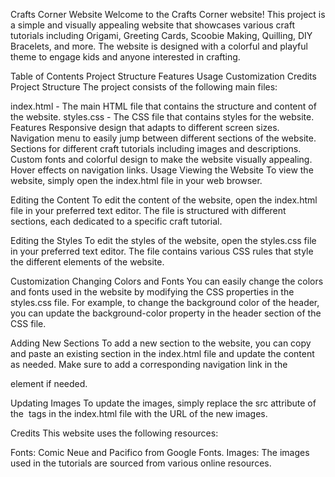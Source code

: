 Crafts Corner Website
Welcome to the Crafts Corner website! This project is a simple and visually appealing website that showcases various craft tutorials including Origami, Greeting Cards, Scoobie Making, Quilling, DIY Bracelets, and more. The website is designed with a colorful and playful theme to engage kids and anyone interested in crafting.

Table of Contents
Project Structure
Features
Usage
Customization
Credits
Project Structure
The project consists of the following main files:

index.html - The main HTML file that contains the structure and content of the website.
styles.css - The CSS file that contains styles for the website.
Features
Responsive design that adapts to different screen sizes.
Navigation menu to easily jump between different sections of the website.
Sections for different craft tutorials including images and descriptions.
Custom fonts and colorful design to make the website visually appealing.
Hover effects on navigation links.
Usage
Viewing the Website
To view the website, simply open the index.html file in your web browser.

Editing the Content
To edit the content of the website, open the index.html file in your preferred text editor. The file is structured with different sections, each dedicated to a specific craft tutorial.

Editing the Styles
To edit the styles of the website, open the styles.css file in your preferred text editor. The file contains various CSS rules that style the different elements of the website.

Customization
Changing Colors and Fonts
You can easily change the colors and fonts used in the website by modifying the CSS properties in the styles.css file. For example, to change the background color of the header, you can update the background-color property in the header section of the CSS file.

Adding New Sections
To add a new section to the website, you can copy and paste an existing section in the index.html file and update the content as needed. Make sure to add a corresponding navigation link in the <nav> element if needed.

Updating Images
To update the images, simply replace the src attribute of the <img> tags in the index.html file with the URL of the new images.

Credits
This website uses the following resources:

Fonts: Comic Neue and Pacifico from Google Fonts.
Images: The images used in the tutorials are sourced from various online resources.
